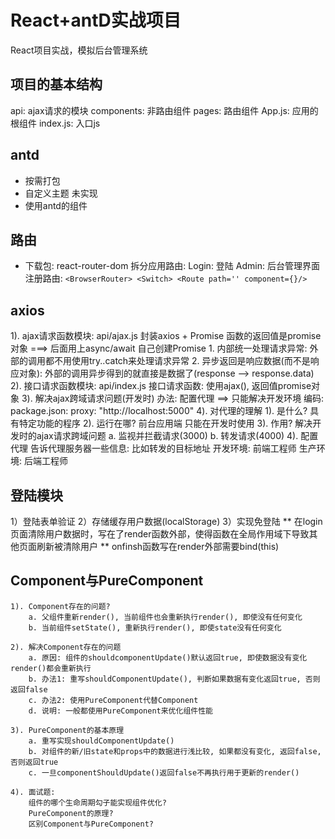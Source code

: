 # React+antD实战项目

React项目实战，模拟后台管理系统

## 项目的基本结构

api: ajax请求的模块
components: 非路由组件
pages: 路由组件
App.js: 应用的根组件
index.js: 入口js


## antd

- 按需打包
- 自定义主题 未实现
- 使用antd的组件


## 路由

- 下载包: react-router-dom
拆分应用路由:
  Login: 登陆
  Admin: 后台管理界面
注册路由:
  `<BrowserRouter>
  <Switch>
  <Route path='' component={}/>`
 

## axios
1). ajax请求函数模块: api/ajax.js
    封装axios + Promise
    函数的返回值是promise对象  ===> 后面用上async/await
    自己创建Promise
      1. 内部统一处理请求异常: 外部的调用都不用使用try..catch来处理请求异常
      2. 异步返回是响应数据(而不是响应对象): 外部的调用异步得到的就直接是数据了(response --> response.data)
2). 接口请求函数模块: api/index.js
    接口请求函数: 使用ajax(), 返回值promise对象
3). 解决ajax跨域请求问题(开发时)
    办法: 配置代理  ==> 只能解决开发环境
    编码: package.json: proxy: "http://localhost:5000"
4). 对代理的理解
    1). 是什么?
        具有特定功能的程序
    2). 运行在哪?
        前台应用端
        只能在开发时使用
    3). 作用?
        解决开发时的ajax请求跨域问题
        a. 监视并拦截请求(3000)
        b. 转发请求(4000)
    4). 配置代理
        告诉代理服务器一些信息: 比如转发的目标地址
        开发环境: 前端工程师
        生产环境: 后端工程师
## 登陆模块
1）登陆表单验证
2）存储缓存用户数据(localStorage)
3）实现免登陆
    ** 在login页面清除用户数据时，写在了render函数外部，使得函数在全局作用域下导致其他页面刷新被清除用户
    ** onfinsh函数写在render外部需要bind(this)


## Component与PureComponent
    1). Component存在的问题?
        a. 父组件重新render(), 当前组件也会重新执行render(), 即使没有任何变化
        b. 当前组件setState(), 重新执行render(), 即使state没有任何变化
  
    2). 解决Component存在的问题
        a. 原因: 组件的shouldcomponentUpdate()默认返回true, 即使数据没有变化render()都会重新执行
        b. 办法1: 重写shouldComponentUpdate(), 判断如果数据有变化返回true, 否则返回false
        c. 办法2: 使用PureComponent代替Component
        d. 说明: 一般都使用PureComponent来优化组件性能
  
    3). PureComponent的基本原理
        a. 重写实现shouldComponentUpdate()
        b. 对组件的新/旧state和props中的数据进行浅比较, 如果都没有变化, 返回false, 否则返回true
        c. 一旦componentShouldUpdate()返回false不再执行用于更新的render()
  
    4). 面试题:
        组件的哪个生命周期勾子能实现组件优化?
        PureComponent的原理?
        区别Component与PureComponent?

